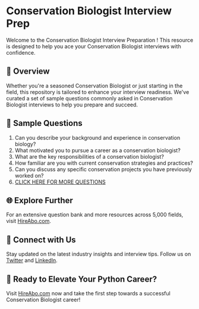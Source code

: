 # Conservation Biologist Interview Prep

Welcome to the Conservation Biologist Interview Preparation ! This resource is designed to help you ace your Conservation Biologist interviews with confidence.

## 🚀 Overview

Whether you're a seasoned Conservation Biologist or just starting in the field, this repository is tailored to enhance your interview readiness. We've curated a set of sample questions commonly asked in Conservation Biologist interviews to help you prepare and succeed.

## 📝 Sample Questions

1. Can you describe your background and experience in conservation biology?
2. What motivated you to pursue a career as a conservation biologist?
3. What are the key responsibilities of a conservation biologist?
4. How familiar are you with current conservation strategies and practices?
5. Can you discuss any specific conservation projects you have previously worked on?
6. [CLICK HERE FOR MORE QUESTIONS](https://hireabo.com/job/5_1_22/Conservation%20Biologist)

## 🌐 Explore Further

For an extensive question bank and more resources across 5,000 fields, visit [HireAbo.com](https://www.hireabo.com).

## 📱 Connect with Us

Stay updated on the latest industry insights and interview tips. Follow us on [Twitter](https://twitter.com/hireabo) and [LinkedIn](https://www.linkedin.com/in/hire-abo-3609972a8/).

## 🚀 Ready to Elevate Your Python Career?

Visit [HireAbo.com](https://www.hireabo.com) now and take the first step towards a successful Conservation Biologist career!